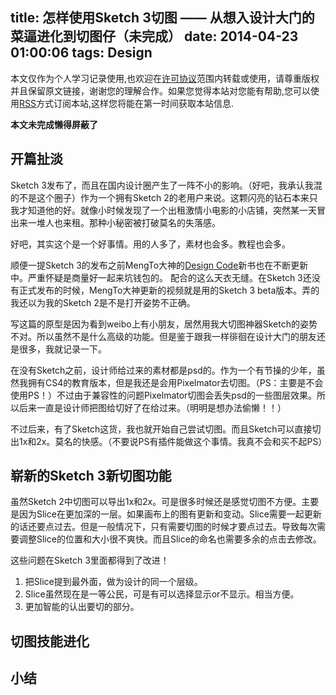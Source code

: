 title: 怎样使用Sketch 3切图 —— 从想入设计大门的菜逼进化到切图仔（未完成）
date: 2014-04-23 01:00:06
tags: Design
---

本文仅作为个人学习记录使用,也欢迎在[许可协议](http://creativecommons.org/licenses/by-nc/3.0/deed.zh)范围内转载或使用，请尊重版权并且保留原文链接，谢谢您的理解合作。如果您觉得本站对您能有帮助,您可以使用[RSS](http://iiiyu.com/atom.xml)方式订阅本站,这样您将能在第一时间获取本站信息.

**本文未完成懒得屏蔽了**


## 开篇扯淡
Sketch 3发布了，而且在国内设计圈产生了一阵不小的影响。（好吧，我承认我混的不是这个圈子）作为一个拥有Sketch 2的老用户来说。这颗闪亮的钻石本来只我才知道他的好。就像小时候发现了一个出租激情小电影的小店铺，突然某一天冒出来一堆人也来租。那种小秘密被打破莫名的失落感。

好吧，其实这个是一个好事情。用的人多了，素材也会多。教程也会多。

顺便一提Sketch 3的发布之前MengTo大神的[Design Code](http://designcode.io)新书也在不断更新中。严重怀疑是商量好一起来坑钱包的。 配合的这么天衣无缝。在Sketch 3还没有正式发布的时候，MengTo大神更新的视频就是用的Sketch 3 beta版本。弄的我还以为我的Sketch 2是不是打开姿势不正确。

写这篇的原型是因为看到weibo上有小朋友，居然用我大切图神器Sketch的姿势不对。所以虽然不是什么高级的功能。但是鉴于跟我一样徘徊在设计大门的朋友还是很多，我就记录一下。

在没有Sketch之前，设计师给过来的素材都是psd的。作为一个有节操的少年，虽然我拥有CS4的教育版本，但是我还是会用Pixelmator去切图。（PS：主要是不会使用PS！）不过由于兼容性的问题Pixelmator切图会丢失psd的一些图层效果。所以后来一直是设计师把图给切好了在给过来。（明明是想办法偷懒！！）

不过后来，有了Sketch这货，我也就开始自己尝试切图。而且Sketch可以直接切出1x和2x。莫名的快感。（不要说PS有插件能做这个事情。我真不会和买不起PS）

<!--more-->

## 崭新的Sketch 3新切图功能

虽然Sketch 2中切图可以导出1x和2x。可是很多时候还是感觉切图不方便。主要是因为Slice在更加深的一层。如果画布上的图有更新和变动。Slice需要一起更新的话还要点过去。但是一般情况下，只有需要切图的时候才要点过去。导致每次需要调整Slice的位置和大小很不爽快。而且Slice的命名也需要多余的点击去修改。

这些问题在Sketch 3里面都得到了改进！

1. 把Slice提到最外面，做为设计的同一个层级。
2. Slice虽然现在是一等公民，可是有可以选择显示or不显示。相当方便。
3. 更加智能的认出要切的部分。







## 切图技能进化

## 小结
